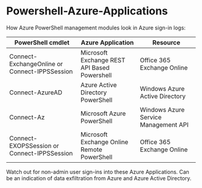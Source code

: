 # Powershell-Azure-Applications
How Azure PowerShell management modules look in Azure sign-in logs:

| PowerShell cmdlet | Azure Application | Resource |
| ----------- | ----------- | ----------- |
| Connect-ExchangeOnline or Connect-IPPSSession | Microsoft Exchange REST API Based Powershell | Office 365 Exchange Online |
| Connect-AzureAD | Azure Active Directory PowerShell | Windows Azure Active Directory |
| Connect-Az | Microsoft Azure PowerShell | Windows Azure Service Management API |
| Connect-EXOPSSession or Connect-IPPSSession | Microsoft Exchange Online Remote PowerShell | Office 365 Exchange Online |

Watch out for non-admin user sign-ins into these Azure Applications. Can be an indication of data exfiltration from Azure and Azure Active Directory.
